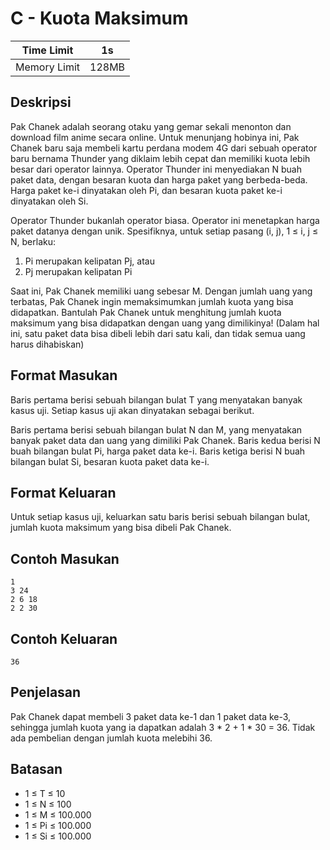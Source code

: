 # C - Kuota Maksimum

| Time Limit   | 1s     |
|--------------|--------|
| Memory Limit | 128MB  |

## Deskripsi

Pak Chanek adalah seorang otaku yang gemar sekali menonton dan download film anime secara online. Untuk menunjang hobinya ini, Pak Chanek baru saja membeli kartu perdana modem 4G dari sebuah operator baru bernama Thunder yang diklaim lebih cepat dan memiliki kuota lebih besar dari operator lainnya. Operator Thunder ini menyediakan N buah paket data, dengan besaran kuota dan harga paket yang berbeda-beda. Harga paket ke-i dinyatakan oleh Pi, dan besaran kuota paket ke-i dinyatakan oleh Si.

Operator Thunder bukanlah operator biasa. Operator ini menetapkan harga paket datanya dengan unik. Spesifiknya, untuk setiap pasang (i, j), 1 ≤ i, j ≤ N, berlaku:

1. Pi merupakan kelipatan Pj, atau
2. Pj merupakan kelipatan Pi

Saat ini, Pak Chanek memiliki uang sebesar M. Dengan jumlah uang yang terbatas, Pak Chanek ingin memaksimumkan jumlah kuota yang bisa didapatkan. Bantulah Pak Chanek untuk menghitung jumlah kuota maksimum yang bisa didapatkan dengan uang yang dimilikinya! (Dalam hal ini, satu paket data bisa dibeli lebih dari satu kali, dan tidak semua uang harus dihabiskan)

## Format Masukan

Baris pertama berisi sebuah bilangan bulat T yang menyatakan banyak kasus uji. Setiap kasus uji akan dinyatakan sebagai berikut.

Baris pertama berisi sebuah bilangan bulat N dan M, yang menyatakan banyak paket data dan uang yang dimiliki Pak Chanek.
Baris kedua berisi N buah bilangan bulat Pi, harga paket data ke-i.
Baris ketiga berisi N buah bilangan bulat Si, besaran kuota paket data ke-i.

## Format Keluaran

Untuk setiap kasus uji, keluarkan satu baris berisi sebuah bilangan bulat, jumlah kuota maksimum yang bisa dibeli Pak Chanek.

## Contoh Masukan

	1
	3 24
	2 6 18
	2 2 30

## Contoh Keluaran

	36

## Penjelasan

Pak Chanek dapat membeli 3 paket data ke-1 dan 1 paket data ke-3, sehingga jumlah kuota yang ia dapatkan adalah 3 * 2 + 1 * 30 = 36. Tidak ada pembelian dengan jumlah kuota melebihi 36.

## Batasan

- 1 ≤ T ≤ 10
- 1 ≤ N ≤ 100
- 1 ≤ M ≤ 100.000
- 1 ≤ Pi ≤ 100.000
- 1 ≤ Si ≤ 100.000

